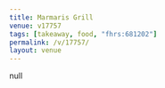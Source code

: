 ```yaml
---
title: Marmaris Grill
venue: v17757
tags: [takeaway, food, "fhrs:681202"]
permalink: /v/17757/
layout: venue
---
```

null